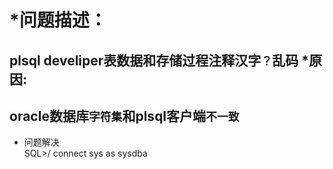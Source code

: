 *问题描述：
==========
plsql develiper表数据和存储过程注释汉字`？`乱码
*原因:
---------
oracle数据库`字符集`和plsql客户端`不一致`
---------
* 问题解决<br>
SQL>/ connect sys as sysdba
